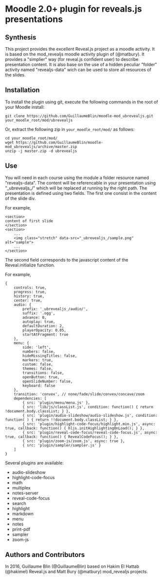 Moodle 2.0+ plugin for reveals.js presentations
================

Synthesis
------------

This project provides the excellent Reveal.js project as a moodle activity. 
It is based on the mod_revealjs moodle activity plugin of (@matbury). It provides a "simplier" way (for reveal.js confident user) to describe presentation content. It is also base on the use of a hidden peculiar "folder" activity named "revealjs-data" wich can be used to store all resources of the slides.
  
Installation
------------

To install the plugin using git, execute the following commands in the root of your Moodle install:

    git clone https://github.com/GuillaumeBlin/moodle-mod_ubrevealjs.git your_moodle_root/mod/ubrevealjs
    
Or, extract the following zip in `your_moodle_root/mod/` as follows:

    cd your_moodle_root/mod/
    wget https://github.com/GuillaumeBlin/moodle-mod_ubrevealjs/archive/master.zip
    unzip -j master.zip -d ubrevealjs

Use
------------

You will need in each course using the module a folder resource named "revealjs-data". The content will be referencable in your presentation using "\_ubrevealjs\_/" which will be replaced at running by the right path. The presentation is defined using two fields. The first one consist in the content of the slide div.

For example,

```
<section> 
content of first slide
</section>
<section> 
    ...
    <img class="stretch" data-src="_ubrevealjs_/sample.png" alt="sample">
    ...
</section>
```

The second field corresponds to the javascript content of the Reveal.initialize function.

For example,
```
{
    controls: true,
    progress: true,
    history: true,
    center: true,
    audio: {
        prefix: '_ubrevealjs_/audio/', 
        suffix: '.ogg',
        advance: 0, 
        autoplay: true,
        defaultDuration: 2,
        playerOpacity: 0.05,
        startAtFragment: true
    },
    menu: {
        side: 'left',
        numbers: false,
        hideMissingTitles: false,
        markers: true,
        custom: false,
        themes: false,
        transitions: false,
        openButton: true,
        openSlideNumber: false,
        keyboard: false
    },
    transition: 'convex', // none/fade/slide/convex/concave/zoom
    dependencies: [
        { src: 'plugin/menu/menu.js' },
        { src: 'lib/js/classList.js', condition: function() { return !document.body.classList; } },
        { src: 'plugin/audio-slideshow/audio-slideshow.js', condition: function( ) { return !!document.body.classList; } },
        { src: 'plugin/highlight-code-focus/highlight.min.js', async: true, callback: function() { hljs.initHighlightingOnLoad(); } },
        { src: 'plugin/reveal-code-focus/reveal-code-focus.js', async: true, callback: function() { RevealCodeFocus(); } },
        { src: 'plugin/zoom-js/zoom.js', async: true },
        { src: 'plugin/sampler/sampler.js' }
    ]
}
```

Several plugins are available:

* audio-slideshow  
* highlight-code-focus  
* math  
* multiplex  
* notes-server  
* reveal-code-focus  
* search
* highlight        
* markdown              
* menu  
* notes      
* print-pdf     
* sampler            
* zoom-js

Authors and Contributors
------------

In 2016, Guillaume Blin (@GuillaumeBlin) based on Hakim El Hattab (@hakimel) Reveal.js and Matt Bury (@matbury) mod_revealjs projects.
